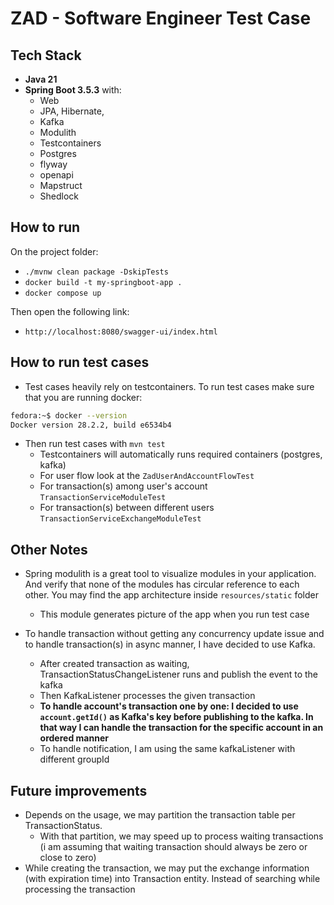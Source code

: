 # ZAD - Software Engineer Test Case

## Tech Stack

- **Java 21**
- **Spring Boot 3.5.3** with:
  - Web 
  - JPA, Hibernate,
  - Kafka
  - Modulith
  - Testcontainers
  - Postgres
  - flyway
  - openapi
  - Mapstruct
  - Shedlock

## How to run

On the project folder:

- `./mvnw clean package -DskipTests`
- `docker build -t my-springboot-app .`
- `docker compose up`

Then open the following link:
- `http://localhost:8080/swagger-ui/index.html`

## How to run test cases

- Test cases heavily rely on testcontainers. To run test cases make sure that you are running docker:

```bash
fedora:~$ docker --version
Docker version 28.2.2, build e6534b4
```
- Then run test cases with `mvn test`
  - Testcontainers will automatically runs required containers (postgres, kafka)
  - For user flow look at the `ZadUserAndAccountFlowTest`
  - For transaction(s) among user's account `TransactionServiceModuleTest`
  - For transaction(s) between different users `TransactionServiceExchangeModuleTest`

## Other Notes

- Spring modulith is a great tool to visualize modules in your application. And verify that none of the modules has circular reference to each other. You may find the app architecture inside `resources/static` folder
  - This module generates picture of the app when you run test case

- To handle transaction without getting any concurrency update issue and to handle transaction(s) in async manner, I have decided to use Kafka. 
  - After created transaction as waiting, TransactionStatusChangeListener runs and publish the event to the kafka
  - Then KafkaListener processes the given transaction
  - **To handle account's transaction one by one: I decided to use `account.getId()` as Kafka's key before publishing to the kafka. In that way I can handle the transaction for the specific account in an ordered manner**
  - To handle notification, I am using the same kafkaListener with different groupId

## Future improvements

- Depends on the usage, we may partition the transaction table per TransactionStatus. 
  - With that partition, we may speed up to process waiting transactions (i am assuming that waiting transaction should always be zero or close to zero)
- While creating the transaction, we may put the exchange information (with expiration time) into Transaction entity. Instead of searching while processing the transaction